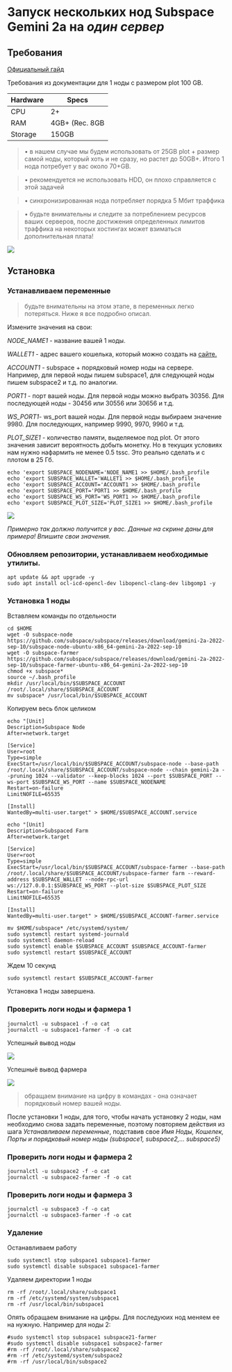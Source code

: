 # Запуск нескольких нод Subspace Gemini 2a на *один сервер*


## Требования

[Официальный гайд](https://docs.subspace.network/protocol/farm/farming/)

Требования из документации для 1 ноды с размером plot 100 GB.


Hardware  | Specs
------------- | -------------
CPU  | 2+
RAM | 4GB+ (Rec. 8GB
Storage | 150GB

>• в нашем случае мы будем использовать от 25GB plot + размер самой ноды, который хоть и не сразу, но растет до 50GB+. Итого 1 нода потребует у вас около 70+GB.

>• рекомендуется не использовать HDD, он плохо справляется с этой задачей

>• синхронизированная нода потребляет порядка 5 Мбит траффика

>• будьте внимательны и следите за потреблением ресурсов ваших серверов, после достижения определенных лимитов траффика на некоторых хостингах может взиматься дополнительная плата!

![](https://i.imgur.com/tuSI1el.png)

## Установка
### Устанавливаем переменные

> будьте внимательны на этом этапе, в переменных легко потеряться. Ниже я все подробно описал.

Измените значения на свои:

*NODE_NAME1* - название вашей 1 ноды.

*WALLET1* - адрес вашего кошелька, который можно создать на [сайте.](https://polkadot.js.org/apps/?rpc=wss%3A%2F%2Feu-2.gemini-2a.subspace.network%2Fws#/accounts) 

*ACCOUNT1* - subspace + порядковый номер ноды на сервере. Например, для первой ноды пишем subspace1, для следующей ноды пишем subspace2 и т.д. по аналогии.

*PORT1* - порт вашей ноды. Для первой ноды можно выбрать 30356. Для последующей ноды - 30456 или 30556 или 30656 и т.д.

*WS_PORT1*- ws_port вашей ноды. Для первой ноды выбираем значение 9980. Для последующих, например 9990, 9970, 9960 и т.д.

*PLOT_SIZE1* - количество памяти, выделяемое под plot. От этого значения зависит вероятность добыть монетку. Но в текущих условиях нам нужно нафармить не менее 0.5 tssc. Это реально сделать и с плотом в 25 Гб. 

```
echo 'export SUBSPACE_NODENAME='NODE_NAME1 >> $HOME/.bash_profile
echo 'export SUBSPACE_WALLET='WALLET1 >> $HOME/.bash_profile
echo 'export SUBSPACE_ACCOUNT='ACCOUNT1 >> $HOME/.bash_profile
echo 'export SUBSPACE_PORT='PORT1 >> $HOME/.bash_profile
echo 'export SUBSPACE_WS_PORT='WS_PORT1 >> $HOME/.bash_profile
echo 'export SUBSPACE_PLOT_SIZE='PLOT_SIZE1 >> $HOME/.bash_profile
```

![](https://i.imgur.com/Xo8N2tI.png)

*Примерно так должно получится у вас. Данные на скрине даны для примера! Впишите свои значения.* 

### Обновляем репозитории, устанавливаем необходимые утилиты.

```
apt update && apt upgrade -y
sudo apt install ocl-icd-opencl-dev libopencl-clang-dev libgomp1 -y
```

### Установка 1 ноды

Вставляем команды по отдельности

```
cd $HOME
wget -O subspace-node https://github.com/subspace/subspace/releases/download/gemini-2a-2022-sep-10/subspace-node-ubuntu-x86_64-gemini-2a-2022-sep-10
wget -O subspace-farmer https://github.com/subspace/subspace/releases/download/gemini-2a-2022-sep-10/subspace-farmer-ubuntu-x86_64-gemini-2a-2022-sep-10
chmod +x subspace*
source ~/.bash_profile
mkdir /usr/local/bin/$SUBSPACE_ACCOUNT /root/.local/share/$SUBSPACE_ACCOUNT
mv subspace* /usr/local/bin/$SUBSPACE_ACCOUNT
```

Копируем весь блок целиком

```
echo "[Unit]
Description=Subspace Node
After=network.target

[Service]
User=root
Type=simple
ExecStart=/usr/local/bin/$SUBSPACE_ACCOUNT/subspace-node --base-path /root/.local/share/$SUBSPACE_ACCOUNT/subspace-node --chain gemini-2a --pruning 1024 --validator --keep-blocks 1024 --port $SUBSPACE_PORT --ws-port $SUBSPACE_WS_PORT --name $SUBSPACE_NODENAME
Restart=on-failure
LimitNOFILE=65535

[Install]
WantedBy=multi-user.target" > $HOME/$SUBSPACE_ACCOUNT.service
```


```
echo "[Unit]
Description=Subspaced Farm
After=network.target

[Service]
User=root
Type=simple
ExecStart=/usr/local/bin/$SUBSPACE_ACCOUNT/subspace-farmer --base-path /root/.local/share/$SUBSPACE_ACCOUNT/subspace-farmer farm --reward-address $SUBSPACE_WALLET --node-rpc-url ws://127.0.0.1:$SUBSPACE_WS_PORT --plot-size $SUBSPACE_PLOT_SIZE 
Restart=on-failure
LimitNOFILE=65535

[Install]
WantedBy=multi-user.target" > $HOME/$SUBSPACE_ACCOUNT-farmer.service
```

```
mv $HOME/subspace* /etc/systemd/system/ 
sudo systemctl restart systemd-journald
sudo systemctl daemon-reload 
sudo systemctl enable $SUBSPACE_ACCOUNT $SUBSPACE_ACCOUNT-farmer 
sudo systemctl restart $SUBSPACE_ACCOUNT 

```

Ждем 10 секунд

```
sudo systemctl restart $SUBSPACE_ACCOUNT-farmer
```

Установка 1 ноды завершена.


### Проверить логи ноды и фармера 1

```
journalctl -u subspace1 -f -o cat
journalctl -u subspace1-farmer -f -o cat
```
Успешный вывод ноды

![](https://i.imgur.com/Ro7IlWg.png)

Успешныё вывод фармера

![](https://i.imgur.com/lxIxnIC.png)

> обращаем внимание на цифру в командах - она означает порядковый номер вашей ноды.

После установки 1 ноды, для того, чтобы начать установку 2 ноды, нам необходимо снова задать переменные, поэтому повторяем действия из шага *Устанавливаем переменные*, подставив свое *Имя Ноды, Кошелек, Порты и порядковый номер ноды* _(subspace1, subspace2,... subspace5)_

### Проверить логи ноды и фармера 2

```
journalctl -u subspace2 -f -o cat
journalctl -u subspace2-farmer -f -o cat
```

### Проверить логи ноды и фармера 3

```
journalctl -u subspace3 -f -o cat
journalctl -u subspace3-farmer -f -o cat
```

### Удаление 

Останавливаем работу

```
sudo systemctl stop subspace1 subspace1-farmer
sudo systemctl disable subspace1 subspace1-farmer
```
Удаляем директории 1 ноды
```
rm -rf /root/.local/share/subspace1
rm -rf /etc/systemd/system/subspace1
rm -rf /usr/local/bin/subspace1
```

Опять обращаем внимание на цифры. Для последуюих нод меняем ее на нужную. Например для ноды 2:

```
#sudo systemctl stop subspace1 subspace21-farmer
#sudo systemctl disable subspace1 subspace2-farmer
#rm -rf /root/.local/share/subspace2
#rm -rf /etc/systemd/system/subspace2
#rm -rf /usr/local/bin/subspace2
```

